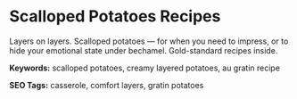 # Scalloped Potatoes Recipes

Layers on layers. Scalloped potatoes — for when you need to impress, or to hide your emotional state under bechamel. Gold-standard recipes inside.

**Keywords:** scalloped potatoes, creamy layered potatoes, au gratin recipe

**SEO Tags:** casserole, comfort layers, gratin potatoes